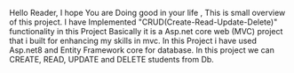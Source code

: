 Hello Reader, I hope You are Doing good in your life , 
This is small overview of this project.
I have Implemented "CRUD(Create-Read-Update-Delete)" functionality in this Project
Basically it is a Asp.net core web (MVC) project that i built for enhancing my skills in mvc.
In this Project i have used Asp.net8 and Entity Framework core for database.
In this project we can CREATE, READ, UPDATE and DELETE students from Db.
